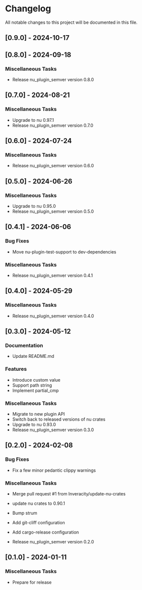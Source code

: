 # Changelog

All notable changes to this project will be documented in this file.

## [0.9.0] - 2024-10-17

## [0.8.0] - 2024-09-18

### Miscellaneous Tasks

- Release nu_plugin_semver version 0.8.0

## [0.7.0] - 2024-08-21

### Miscellaneous Tasks

- Upgrade to nu 0.97.1
- Release nu_plugin_semver version 0.7.0

## [0.6.0] - 2024-07-24

### Miscellaneous Tasks

- Release nu_plugin_semver version 0.6.0

## [0.5.0] - 2024-06-26

### Miscellaneous Tasks

- Upgrade to nu 0.95.0
- Release nu_plugin_semver version 0.5.0

## [0.4.1] - 2024-06-06

### Bug Fixes

- Move nu-plugin-test-support to dev-dependencies

### Miscellaneous Tasks

- Release nu_plugin_semver version 0.4.1

## [0.4.0] - 2024-05-29

### Miscellaneous Tasks

- Release nu_plugin_semver version 0.4.0

## [0.3.0] - 2024-05-12

### Documentation

- Update README.md

### Features

- Introduce custom value
- Support path string
- Implement partial_cmp

### Miscellaneous Tasks

- Migrate to new plugin API
- Switch back to released versions of nu crates
- Upgrade to nu 0.93.0
- Release nu_plugin_semver version 0.3.0

## [0.2.0] - 2024-02-08

### Bug Fixes

- Fix a few minor pedantic clippy warnings

### Miscellaneous Tasks

- Merge pull request #1 from Inveracity/update-nu-crates

- update nu crates to 0.90.1
- Bump strum
- Add git-cliff configuration
- Add cargo-release configuration
- Release nu_plugin_semver version 0.2.0

## [0.1.0] - 2024-01-11

### Miscellaneous Tasks

- Prepare for release

<!-- generated by git-cliff -->
